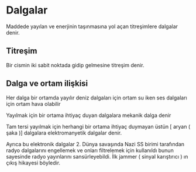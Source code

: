# Dalgalar
Maddede yayılan ve enerjinin taşınmasına yol açan titreşimlere dalgalar denir.

## Titreşim
Bir cismin iki sabit noktada gidip gelmesine titreşim denir.


## Dalga ve ortam ilişkisi
Her dalga bir ortamda yayılır deniz dalgaları için ortam su iken ses dalgaları için ortam hava olabilir

Yayılmak için bir ortama ihtiyaç duyan dalgalara mekanik dalga denir

Tam tersi yayılmak için herhangi bir ortama ihtiyaç duymayan üstün [ aryan ( şaka )] dalgalara elektromanyetik dalgalar denir.

Ayrıca bu elektronik dalgalar 2. Dünya savaşında Nazi SS birimi tarafından radyo dalgalarını engellemek ve onları filtrelemek için kullanıldı bunun sayesinde radyo yayınlarını sansürleyebildi. İlk jammer ( sinyal karıştırıcı ) ın çıkış hikayesi böyledir.

